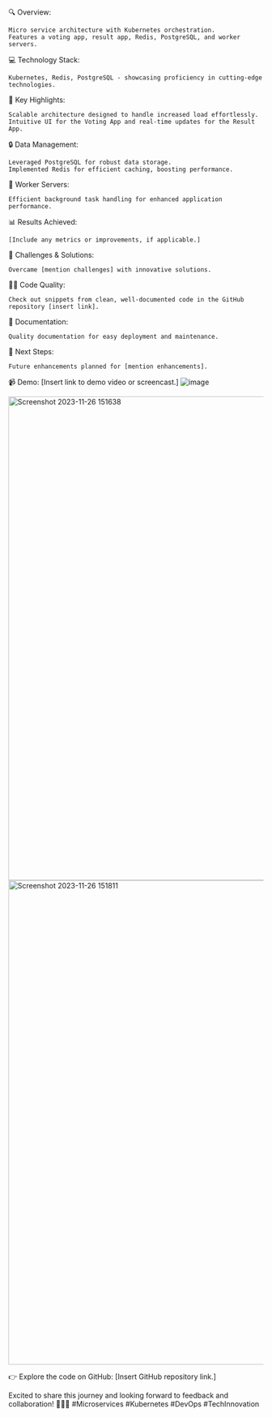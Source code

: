 
🔍 Overview:

    Micro service architecture with Kubernetes orchestration.
    Features a voting app, result app, Redis, PostgreSQL, and worker servers.

💻 Technology Stack:

    Kubernetes, Redis, PostgreSQL - showcasing proficiency in cutting-edge technologies.

🌟 Key Highlights:

    Scalable architecture designed to handle increased load effortlessly.
    Intuitive UI for the Voting App and real-time updates for the Result App.

🔒 Data Management:

    Leveraged PostgreSQL for robust data storage.
    Implemented Redis for efficient caching, boosting performance.

🚀 Worker Servers:

    Efficient background task handling for enhanced application performance.

📊 Results Achieved:

    [Include any metrics or improvements, if applicable.]

🤯 Challenges & Solutions:

    Overcame [mention challenges] with innovative solutions.

👩‍💻 Code Quality:

    Check out snippets from clean, well-documented code in the GitHub repository [insert link].

📖 Documentation:

    Quality documentation for easy deployment and maintenance.

🚀 Next Steps:

    Future enhancements planned for [mention enhancements].

📹 Demo: [Insert link to demo video or screencast.]
![image](https://github.com/vvsinan/Kube-Votting-App/assets/100231044/e7c3aba4-fd90-44d3-bf89-5db35a497d55)

<img width="955" alt="Screenshot 2023-11-26 151638" src="https://github.com/vvsinan/Kube-Votting-App/assets/100231044/99bcf70e-636b-42d5-99ff-7f48e6d73eb4">
<img width="956" alt="Screenshot 2023-11-26 151811" src="https://github.com/vvsinan/Kube-Votting-App/assets/100231044/9dee7064-199b-48ef-beec-153f472b00c3">

👉 Explore the code on GitHub: [Insert GitHub repository link.]

Excited to share this journey and looking forward to feedback and collaboration! 🚀👨‍💻 #Microservices #Kubernetes #DevOps #TechInnovation
